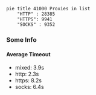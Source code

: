 
```mermaid
pie title 41000 Proxies in list
    "HTTP" : 28385
    "HTTPS": 9941
    "SOCKS" : 9352
```

### Some Info
#### Average Timeout

- mixed: 3.9s
- http: 2.3s
- https: 8.2s
- socks: 6.4s